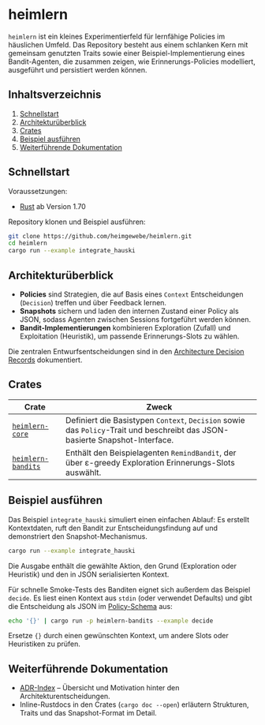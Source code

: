 # heimlern

`heimlern` ist ein kleines Experimentierfeld für lernfähige Policies im häuslichen Umfeld. Das Repository besteht aus einem schlanken Kern mit gemeinsam genutzten Traits sowie einer Beispiel-Implementierung eines Bandit-Agenten, die zusammen zeigen, wie Erinnerungs-Policies modelliert, ausgeführt und persistiert werden können.

## Inhaltsverzeichnis

1. [Schnellstart](#schnellstart)
2. [Architekturüberblick](#architekturüberblick)
3. [Crates](#crates)
4. [Beispiel ausführen](#beispiel-ausführen)
5. [Weiterführende Dokumentation](#weiterführende-dokumentation)

## Schnellstart

Voraussetzungen:

* [Rust](https://www.rust-lang.org/tools/install) ab Version 1.70

Repository klonen und Beispiel ausführen:

```bash
git clone https://github.com/heimgewebe/heimlern.git
cd heimlern
cargo run --example integrate_hauski
```

## Architekturüberblick

* **Policies** sind Strategien, die auf Basis eines `Context` Entscheidungen (`Decision`) treffen und über Feedback lernen.
* **Snapshots** sichern und laden den internen Zustand einer Policy als JSON, sodass Agenten zwischen Sessions fortgeführt werden können.
* **Bandit-Implementierungen** kombinieren Exploration (Zufall) und Exploitation (Heuristik), um passende Erinnerungs-Slots zu wählen.

Die zentralen Entwurfsentscheidungen sind in den [Architecture Decision Records](docs/adr/README.md) dokumentiert.

## Crates

| Crate | Zweck |
| --- | --- |
| [`heimlern-core`](crates/heimlern-core) | Definiert die Basistypen `Context`, `Decision` sowie das `Policy`-Trait und beschreibt das JSON-basierte Snapshot-Interface. |
| [`heimlern-bandits`](crates/heimlern-bandits) | Enthält den Beispielagenten `RemindBandit`, der über ε-greedy Exploration Erinnerungs-Slots auswählt. |

## Beispiel ausführen

Das Beispiel `integrate_hauski` simuliert einen einfachen Ablauf: Es erstellt Kontextdaten, ruft den Bandit zur Entscheidungsfindung auf und demonstriert den Snapshot-Mechanismus.

```bash
cargo run --example integrate_hauski
```

Die Ausgabe enthält die gewählte Aktion, den Grund (Exploration oder Heuristik) und den in JSON serialisierten Kontext.

Für schnelle Smoke-Tests des Banditen eignet sich außerdem das Beispiel `decide`. Es liest einen Kontext aus `stdin` (oder verwendet Defaults) und gibt die Entscheidung als JSON im [Policy-Schema](crates/heimlern-core/src/policy.rs) aus:

```bash
echo '{}' | cargo run -p heimlern-bandits --example decide
```

Ersetze `{}` durch einen gewünschten Kontext, um andere Slots oder Heuristiken zu prüfen.

## Weiterführende Dokumentation

* [ADR-Index](docs/adr/README.md) – Übersicht und Motivation hinter den Architekturentscheidungen.
* Inline-Rustdocs in den Crates (`cargo doc --open`) erläutern Strukturen, Traits und das Snapshot-Format im Detail.
